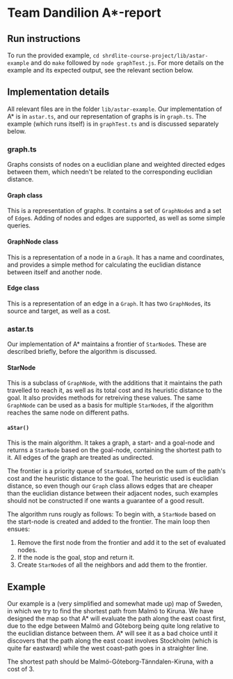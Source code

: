 Team Dandilion A*-report
========================
Run instructions
----------------
To run the provided example, `cd shrdlite-course-project/lib/astar-example` and do `make` followed by `node graphTest.js`. For more details on the example and its expected output, see the relevant section below.

Implementation details
----------------------
All relevant files are in the folder `lib/astar-example`. Our implementation of A* is in `astar.ts`, and our representation of graphs is in `graph.ts`. The example (which runs itself) is in `graphTest.ts` and is discussed separately below.

### graph.ts
Graphs consists of nodes on a euclidian plane and weighted directed edges between them, which needn't be related to the corresponding euclidian distance.

#### Graph class
This is a representation of graphs. It contains a set of `GraphNode`s and a set of `Edge`s. Adding of nodes and edges are supported, as well as some simple queries.

#### GraphNode class
This is a representation of a node in a `Graph`. It has a name and coordinates, and provides a simple method for calculating the euclidian distance between itself and another node.

#### Edge class
This is a representation of an edge in a `Graph`. It has two `GraphNode`s, its source and target, as well as a cost.

### astar.ts
Our implementation of A* maintains a frontier of `StarNode`s. These are described briefly, before the algorithm is discussed.

#### StarNode
This is a subclass of `GraphNode`, with the additions that it maintains the path travelled to reach it, as well as its total cost and its heuristic distance to the goal. It also provides methods for retreiving these values. The same `GraphNode` can be used as a basis for multiple `StarNode`s, if the algorithm reaches the same node on different paths.

#### `aStar()`
This is the main algorithm. It takes a graph, a start- and a goal-node and returns a `StarNode` based on the goal-node, containing the shortest path to it. All edges of the graph are treated as undirected.

The frontier is a priority queue of `StarNode`s, sorted on the sum of the path's cost and the heuristic distance to the goal. The heuristic used is euclidian distance, so even though our `Graph` class allows edges that are cheaper than the euclidian distance between their adjacent nodes, such examples should not be constructed if one wants a guarantee of a good result. 

The algorithm runs rougly as follows: To begin with, a `StarNode` based on the start-node is created and added to the frontier. The main loop then ensues:

1. Remove the first node from the frontier and add it to the set of evaluated nodes.
2. If the node is the goal, stop and return it.
3. Create `StarNode`s of all the neighbors and add them to the frontier.

Example
--------
Our example is a (very simplified and somewhat made up) map of Sweden, in which we try to find the shortest path from Malmö to Kiruna. We have designed the map so that A* will evaluate the path along the east coast first, due to the edge between Malmö and Gôteborg being quite long relative to the euclidian distance between them. A* will see it as a bad choice until it discovers that the path along the east coast involves Stockholm (which is quite far eastward) while the west coast-path goes in a straighter line.

The shortest path should be Malmö-Gôteborg-Tänndalen-Kiruna, with a cost of 3.